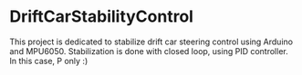# DriftCarStabilityControl
This project is dedicated to stabilize drift car steering control using Arduino and MPU6050. Stabilization is done with closed loop, using PID controller. In this case, P only :) 
